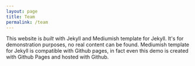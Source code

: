 ```yaml
---
layout: page
title: Team
permalink: /team
---
```


This website is *built* with Jekyll and Mediumish template for Jekyll. It's for demonstration purposes, no real content can be found. Mediumish template for Jekyll is compatible with Github pages, in fact even this demo is created with Github Pages and hosted with Github.

